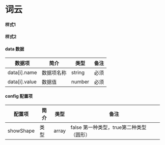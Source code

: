 # 词云


#### 样式1

<vuep template="#simple"></vuep>

<script v-pre type="text/x-template" id="simple">
<template>
    <e-wordcloud
		:config="{
			showShape: false
		}"
		:data="data"
		style="width: 600px; height: 400px;"
	></e-wordcloud>
</template>

<script>
  export default {
    data () {
      return {
        data: [
                {
                    name: '供应商01',
                    value: 200
                },
                {
                    name: '供应商02',
                    value: 181
                },
                {
                    name: '供应商03',
                    value: 386
                },
                {
                    name: '供应商04',
                    value: 155
                },
                {
                    name: '供应商05',
                    value: 467
                },
                {
                    name: '供应商06',
                    value: 244
                },
                {
                    name: '供应商07',
                    value: 898
                },
                {
                    name: '供应商08',
                    value: 484
                },
                {
                    name: '供应商09',
                    value: 112
                },
                {
                    name: '供应商10',
                    value: 465
                },
                {
                    name: '供应商11',
                    value: 447
                },
                {
                    name: '供应商12',
                    value: 582
                },
                {
                    name: '供应商13',
                    value: 555
                },
                {
                    name: '供应商14',
                    value: 550
                },
                {
                    name: '供应商15',
                    value: 462
                }
            ]
      }
    }
  }
</script>
</script>



#### 样式2

<vuep template="#simple1"></vuep>

<script v-pre type="text/x-template" id="simple1">
<template>
    <e-wordcloud
		:config="{
			showShape: true
		}"
		:data="data"
		style="width: 600px; height: 400px;"
	></e-wordcloud>
</template>

<script>
  export default {
    data () {
      return {
        data: [
                {
                    name: '供应商01',
                    value: 200
                },
                {
                    name: '供应商02',
                    value: 181
                },
                {
                    name: '供应商03',
                    value: 386
                },
                {
                    name: '供应商04',
                    value: 155
                },
                {
                    name: '供应商05',
                    value: 467
                },
                {
                    name: '供应商06',
                    value: 244
                },
                {
                    name: '供应商07',
                    value: 898
                },
                {
                    name: '供应商08',
                    value: 484
                },
                {
                    name: '供应商09',
                    value: 112
                },
                {
                    name: '供应商10',
                    value: 465
                },
                {
                    name: '供应商11',
                    value: 447
                },
                {
                    name: '供应商12',
                    value: 582
                },
                {
                    name: '供应商13',
                    value: 555
                },
                {
                    name: '供应商14',
                    value: 550
                },
                {
                    name: '供应商15',
                    value: 462
                }
            ]
      }
    }
  }
</script>
</script>



#### data 数据

| 数据项 | 简介 | 类型 | 备注 |
| --- | --- | --- | --- |
| data[i].name | 数据项名称 | string | 必须 |
| data[i].value | 数据值 | number | 必须 |

#### config 配置项

| 配置项 | 简介 | 类型 | 备注 |
| --- | --- | --- | --- |
| showShape | 类型 | array | false 第一种类型，true第二种类型 （圆形） |